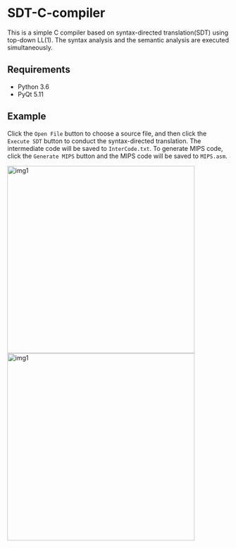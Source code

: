 # SDT-C-compiler
This is a simple C compiler based on syntax-directed translation(SDT) using top-down LL(1). The syntax analysis and the semantic analysis are executed simultaneously.
## Requirements
- Python 3.6
- PyQt 5.11
## Example
Click the `Open File` button to choose a source file, and then click the `Execute SDT` button to conduct the syntax-directed translation. The intermediate code will be saved to `InterCode.txt`. To generate MIPS code, click the `Generate MIPS` button and the MIPS code will be saved to `MIPS.asm`.


<img src="https://github.com/ynuy1998/SDT-C-compiler/raw/master/ExamplePhoto/compiler.png" alt="img1" width="425"/>
<img src="https://github.com/ynuy1998/SDT-C-compiler/raw/master/ExamplePhoto/result.png" alt="img1" width="425"/>
